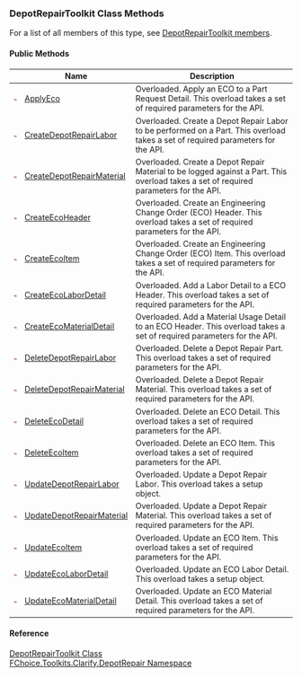 ﻿### DepotRepairToolkit Class Methods

For a list of all members of this type, see [DepotRepairToolkit members](FChoice.Toolkits.Clarify~FChoice.Toolkits.Clarify.DepotRepair.DepotRepairToolkit_members.md).

#### Public Methods

|   | Name | Description |
| --- | --- | --- |
| ![Public Method](dotnetimages/publicMethod.png) | [ApplyEco](FChoice.Toolkits.Clarify~FChoice.Toolkits.Clarify.DepotRepair.DepotRepairToolkit~ApplyEco.md) | Overloaded. Apply an ECO to a Part Request Detail. This overload takes a set of required parameters for the API.   |
| ![Public Method](dotnetimages/publicMethod.png) | [CreateDepotRepairLabor](FChoice.Toolkits.Clarify~FChoice.Toolkits.Clarify.DepotRepair.DepotRepairToolkit~CreateDepotRepairLabor.md) | Overloaded. Create a Depot Repair Labor to be performed on a Part. This overload takes a set of required parameters for the API.   |
| ![Public Method](dotnetimages/publicMethod.png) | [CreateDepotRepairMaterial](FChoice.Toolkits.Clarify~FChoice.Toolkits.Clarify.DepotRepair.DepotRepairToolkit~CreateDepotRepairMaterial.md) | Overloaded. Create a Depot Repair Material to be logged against a Part. This overload takes a set of required parameters for the API.   |
| ![Public Method](dotnetimages/publicMethod.png) | [CreateEcoHeader](FChoice.Toolkits.Clarify~FChoice.Toolkits.Clarify.DepotRepair.DepotRepairToolkit~CreateEcoHeader.md) | Overloaded. Create an Engineering Change Order (ECO) Header. This overload takes a set of required parameters for the API.   |
| ![Public Method](dotnetimages/publicMethod.png) | [CreateEcoItem](FChoice.Toolkits.Clarify~FChoice.Toolkits.Clarify.DepotRepair.DepotRepairToolkit~CreateEcoItem.md) | Overloaded. Create an Engineering Change Order (ECO) Item. This overload takes a set of required parameters for the API.   |
| ![Public Method](dotnetimages/publicMethod.png) | [CreateEcoLaborDetail](FChoice.Toolkits.Clarify~FChoice.Toolkits.Clarify.DepotRepair.DepotRepairToolkit~CreateEcoLaborDetail.md) | Overloaded. Add a Labor Detail to a ECO Header. This overload takes a set of required parameters for the API.   |
| ![Public Method](dotnetimages/publicMethod.png) | [CreateEcoMaterialDetail](FChoice.Toolkits.Clarify~FChoice.Toolkits.Clarify.DepotRepair.DepotRepairToolkit~CreateEcoMaterialDetail.md) | Overloaded. Add a Material Usage Detail to an ECO Header. This overload takes a set of required parameters for the API.   |
| ![Public Method](dotnetimages/publicMethod.png) | [DeleteDepotRepairLabor](FChoice.Toolkits.Clarify~FChoice.Toolkits.Clarify.DepotRepair.DepotRepairToolkit~DeleteDepotRepairLabor.md) | Overloaded. Delete a Depot Repair Part. This overload takes a set of required parameters for the API.   |
| ![Public Method](dotnetimages/publicMethod.png) | [DeleteDepotRepairMaterial](FChoice.Toolkits.Clarify~FChoice.Toolkits.Clarify.DepotRepair.DepotRepairToolkit~DeleteDepotRepairMaterial.md) | Overloaded. Delete a Depot Repair Material. This overload takes a set of required parameters for the API.   |
| ![Public Method](dotnetimages/publicMethod.png) | [DeleteEcoDetail](FChoice.Toolkits.Clarify~FChoice.Toolkits.Clarify.DepotRepair.DepotRepairToolkit~DeleteEcoDetail.md) | Overloaded. Delete an ECO Detail. This overload takes a set of required parameters for the API.   |
| ![Public Method](dotnetimages/publicMethod.png) | [DeleteEcoItem](FChoice.Toolkits.Clarify~FChoice.Toolkits.Clarify.DepotRepair.DepotRepairToolkit~DeleteEcoItem.md) | Overloaded. Delete an ECO Item. This overload takes a set of required parameters for the API.   |
| ![Public Method](dotnetimages/publicMethod.png) | [UpdateDepotRepairLabor](FChoice.Toolkits.Clarify~FChoice.Toolkits.Clarify.DepotRepair.DepotRepairToolkit~UpdateDepotRepairLabor.md) | Overloaded. Update a Depot Repair Labor. This overload takes a setup object.   |
| ![Public Method](dotnetimages/publicMethod.png) | [UpdateDepotRepairMaterial](FChoice.Toolkits.Clarify~FChoice.Toolkits.Clarify.DepotRepair.DepotRepairToolkit~UpdateDepotRepairMaterial.md) | Overloaded. Update a Depot Repair Material. This overload takes a set of required parameters for the API.   |
| ![Public Method](dotnetimages/publicMethod.png) | [UpdateEcoItem](FChoice.Toolkits.Clarify~FChoice.Toolkits.Clarify.DepotRepair.DepotRepairToolkit~UpdateEcoItem.md) | Overloaded. Update an ECO Item. This overload takes a set of required parameters for the API.   |
| ![Public Method](dotnetimages/publicMethod.png) | [UpdateEcoLaborDetail](FChoice.Toolkits.Clarify~FChoice.Toolkits.Clarify.DepotRepair.DepotRepairToolkit~UpdateEcoLaborDetail.md) | Overloaded. Update an ECO Labor Detail. This overload takes a setup object.   |
| ![Public Method](dotnetimages/publicMethod.png) | [UpdateEcoMaterialDetail](FChoice.Toolkits.Clarify~FChoice.Toolkits.Clarify.DepotRepair.DepotRepairToolkit~UpdateEcoMaterialDetail.md) | Overloaded. Update an ECO Material Detail. This overload takes a set of required parameters for the API.   |





#### Reference

[DepotRepairToolkit Class](FChoice.Toolkits.Clarify~FChoice.Toolkits.Clarify.DepotRepair.DepotRepairToolkit.md)  
[FChoice.Toolkits.Clarify.DepotRepair Namespace](FChoice.Toolkits.Clarify~FChoice.Toolkits.Clarify.DepotRepair_namespace.md)